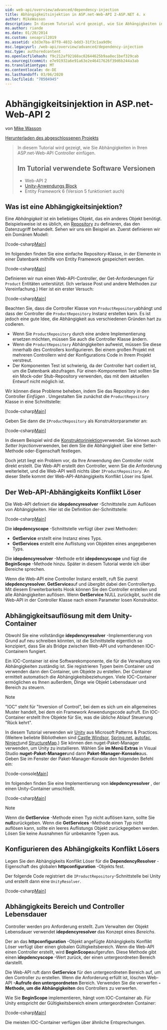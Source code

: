 ```yaml
---
uid: web-api/overview/advanced/dependency-injection
title: Abhängigkeitsinjektion in ASP.net-Web-API 2-ASP.NET 4. x
author: MikeWasson
description: In diesem Tutorial wird gezeigt, wie Sie Abhängigkeiten in den ASP.net-Web-API Controller für ASP.NET 4. x einfügen.
ms.author: riande
ms.date: 01/20/2014
ms.custom: seoapril2019
ms.assetid: e3d3e7ba-87f0-4032-bdd3-31f3c1aa9d9c
msc.legacyurl: /web-api/overview/advanced/dependency-injection
msc.type: authoredcontent
ms.openlocfilehash: f9c212af92168ac02644625b9aa8ec1bef329cab
ms.sourcegitcommit: e7e91932a6e91a63e2e46417626f39d6b244a3ab
ms.translationtype: MT
ms.contentlocale: de-DE
ms.lasthandoff: 03/06/2020
ms.locfileid: "78504945"
---
```

# <a name="dependency-injection-in-aspnet-web-api-2"></a>Abhängigkeitsinjektion in ASP.net-Web-API 2

von [Mike Wasson](https://github.com/MikeWasson)

[Herunterladen des abgeschlossenen Projekts](https://code.msdn.microsoft.com/ASP-NET-Web-API-Tutorial-468ee148)

> In diesem Tutorial wird gezeigt, wie Sie Abhängigkeiten in Ihren ASP.net-Web-API Controller einfügen.
> 
> ## <a name="software-versions-used-in-the-tutorial"></a>Im Tutorial verwendete Software Versionen
> 
> 
> - Web-API 2
> - [Unity-Anwendungs Block](https://www.nuget.org/packages/Unity/)
> - Entity Framework 6 (Version 5 funktioniert auch)

## <a name="what-is-dependency-injection"></a>Was ist eine Abhängigkeitsinjektion?

Eine *Abhängigkeit* ist ein beliebiges Objekt, das ein anderes Objekt benötigt. Beispielsweise ist es üblich, ein [Repository](http://martinfowler.com/eaaCatalog/repository.html) zu definieren, das den Datenzugriff behandelt. Sehen wir uns ein Beispiel an. Zuerst definieren wir ein Domänen Modell:

[!code-csharp[Main](dependency-injection/samples/sample1.cs)]

Im folgenden finden Sie eine einfache Repository-Klasse, in der Elemente in einer Datenbank mithilfe von Entity Framework gespeichert werden.

[!code-csharp[Main](dependency-injection/samples/sample2.cs)]

Definieren wir nun einen Web-API-Controller, der Get-Anforderungen für `Product` Entitäten unterstützt. (Ich verlasse Post und andere Methoden zur Vereinfachung.) Hier ist ein erster Versuch:

[!code-csharp[Main](dependency-injection/samples/sample3.cs)]

Beachten Sie, dass die Controller Klasse von `ProductRepository`abhängt und dass der Controller die `ProductRepository` Instanz erstellen kann. Es ist jedoch eine gute Idee, die Abhängigkeit aus verschiedenen Gründen hart zu codieren.

- Wenn Sie `ProductRepository` durch eine andere Implementierung ersetzen möchten, müssen Sie auch die Controller Klasse ändern.
- Wenn die `ProductRepository` Abhängigkeiten aufweist, müssen Sie diese innerhalb des Controllers konfigurieren. Bei einem großen Projekt mit mehreren Controllern wird der Konfigurations Code in Ihrem Projekt verstreut.
- Der Komponenten Test ist schwierig, da der Controller hart codiert ist, um die Datenbank abzufragen. Für einen-Komponenten Test sollten Sie ein Mock-oder Stub-Repository verwenden, das mit dem aktuellen Entwurf nicht möglich ist.

Wir können diese Probleme beheben, indem Sie das Repository in den Controller *Einfügen* . Umgestalten Sie zunächst die `ProductRepository` Klasse in eine Schnittstelle:

[!code-csharp[Main](dependency-injection/samples/sample4.cs)]

Geben Sie dann die `IProductRepository` als Konstruktorparameter an:

[!code-csharp[Main](dependency-injection/samples/sample5.cs)]

In diesem Beispiel wird die [Konstruktorinjektion](http://www.martinfowler.com/articles/injection.html#FormsOfDependencyInjection)verwendet. Sie können auch *Setter Injection*verwenden, bei dem Sie die Abhängigkeit über eine Setter-Methode oder-Eigenschaft festlegen.

Doch jetzt liegt ein Problem vor, da Ihre Anwendung den Controller nicht direkt erstellt. Die Web-API erstellt den Controller, wenn Sie die Anforderung weiterleitet, und die Web-API weiß nichts über `IProductRepository`. An dieser Stelle kommt der Web-API-Abhängigkeits Konflikt Löser ins Spiel.

## <a name="the-web-api-dependency-resolver"></a>Der Web-API-Abhängigkeits Konflikt Löser

Die Web-API definiert die **idepdencyresolver** -Schnittstelle zum Auflösen von Abhängigkeiten. Hier ist die Definition der-Schnittstelle:

[!code-csharp[Main](dependency-injection/samples/sample6.cs)]

Die **idepdencyscope** -Schnittstelle verfügt über zwei Methoden:

- **GetService** erstellt eine Instanz eines Typs.
- **GetServices** erstellt eine Auflistung von Objekten eines angegebenen Typs.

Die **idepdencyresolver** -Methode erbt **idepdencyscope** und fügt die **BeginScope** -Methode hinzu. Später in diesem Tutorial werde ich über Bereiche sprechen.

Wenn die Web-API eine Controller Instanz erstellt, ruft Sie zuerst **idepdencyresolver. GetService**auf und übergibt dabei den Controllertyp. Mit diesem Erweiterbarkeits Hook können Sie den Controller erstellen und alle Abhängigkeiten auflösen. Wenn **GetService** NULL zurückgibt, sucht die Web-API in der Controller Klasse nach einem Parameter losen Konstruktor.

## <a name="dependency-resolution-with-the-unity-container"></a>Abhängigkeitsauflösung mit dem Unity-Container

Obwohl Sie eine vollständige **idepdencyresolver** -Implementierung von Grund auf neu schreiben könnten, ist die Schnittstelle eigentlich so konzipiert, dass Sie als Bridge zwischen Web-API und vorhandenen IOC-Containern fungiert.

Ein IOC-Container ist eine Softwarekomponente, die für die Verwaltung von Abhängigkeiten zuständig ist. Sie registrieren Typen beim Container und verwenden dann den Container, um Objekte zu erstellen. Der Container ermittelt automatisch die Abhängigkeitsbeziehungen. Viele IOC-Container ermöglichen es Ihnen außerdem, Dinge wie Objekt Lebensdauer und Bereich zu steuern.

> [!NOTE]
> "IOC" steht für "Inversion of Control", bei dem es sich um ein allgemeines Muster handelt, bei dem ein Framework Anwendungscode aufruft. Ein IOC-Container erstellt Ihre Objekte für Sie, was die übliche Ablauf Steuerung "Rück kehrt".

In diesem Tutorial verwenden wir [Unity](https://msdn.microsoft.com/library/ff647202.aspx) aus Microsoft Patterns &amp; Practices. (Weitere beliebte Bibliotheken sind [Castle Windsor](http://www.castleproject.org/), [Spring.net](http://www.springframework.net/), [autofac](https://code.google.com/p/autofac/), [Ninject](http://www.ninject.org/)und [StructureMap](http://structuremap.github.io/documentation/).) Sie können den nuget-Paket-Manager verwenden, um Unity zu installieren. Wählen Sie **im Menü Extras** in Visual Studio **nuget-Paket-Manager**und dann **Paket-Manager-Konsole**aus. Geben Sie im Fenster der Paket-Manager-Konsole den folgenden Befehl ein:

[!code-console[Main](dependency-injection/samples/sample7.cmd)]

Im folgenden finden Sie eine Implementierung von **idepdencyresolver** , der einen Unity-Container umschließt.

[!code-csharp[Main](dependency-injection/samples/sample8.cs)]

> [!NOTE]
> Wenn die **GetService** -Methode einen Typ nicht auflösen kann, sollte Sie **null**zurückgeben. Wenn die **GetServices** -Methode einen Typ nicht auflösen kann, sollte ein leeres Auflistungs Objekt zurückgegeben werden. Lösen Sie keine Ausnahmen für unbekannte Typen aus.

## <a name="configuring-the-dependency-resolver"></a>Konfigurieren des Abhängigkeits Konflikt Lösers

Legen Sie den Abhängigkeits Konflikt Löser für die **DependencyResolver** -Eigenschaft des globalen **httpconfiguration** -Objekts fest.

Der folgende Code registriert die `IProductRepository`-Schnittstelle bei Unity und erstellt dann eine `UnityResolver`.

[!code-csharp[Main](dependency-injection/samples/sample9.cs)]

## <a name="dependency-scope-and-controller-lifetime"></a>Abhängigkeits Bereich und Controller Lebensdauer

Controller werden pro Anforderung erstellt. Zum Verwalten der Objekt Lebensdauer verwendet **idepdencyresolver** das Konzept eines *Bereichs*.

Der an das **httpconfiguration** -Objekt angefügte Abhängigkeits Konflikt Löser verfügt über einen globalen Gültigkeitsbereich. Wenn die Web-API einen Controller erstellt, wird **BeginScope**aufgerufen. Diese Methode gibt einen **idepdencyscope** -Wert zurück, der einen untergeordneten Bereich darstellt.

Die Web-API ruft dann **GetService** für den untergeordneten Bereich auf, um den Controller zu erstellen. Wenn die Anforderung erfüllt ist, löschen Web-API **-Aufrufe den untergeordneten** Bereich. Verwenden Sie die verwerfen **-Methode, um die Abhängigkeiten** des Controllers zu verwerfen.

Wie Sie **BeginScope** implementieren, hängt vom IOC-Container ab. Für Unity entspricht der Gültigkeitsbereich einem untergeordneten Container:

[!code-csharp[Main](dependency-injection/samples/sample10.cs)]

Die meisten IOC-Container verfügen über ähnliche Entsprechungen.
